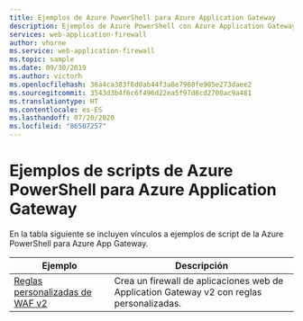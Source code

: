```yaml
---
title: Ejemplos de Azure PowerShell para Azure Application Gateway
description: Ejemplos de Azure PowerShell con Azure Application Gateway
services: web-application-firewall
author: vhorne
ms.service: web-application-firewall
ms.topic: sample
ms.date: 09/30/2019
ms.author: victorh
ms.openlocfilehash: 36a4ca383f6d0ab44f3a8e7960fe905e273daee2
ms.sourcegitcommit: 3543d3b4f6c6f496d22ea5f97d8cd2700ac9a481
ms.translationtype: HT
ms.contentlocale: es-ES
ms.lasthandoff: 07/20/2020
ms.locfileid: "86507257"
---
```

# <a name="azure-powershell-script-examples-for-azure-application-gateway"></a>Ejemplos de scripts de Azure PowerShell para Azure Application Gateway

En la tabla siguiente se incluyen vínculos a ejemplos de script de la Azure PowerShell para Azure App Gateway.

| Ejemplo | Descripción |
| ------- | ----------- |
|[Reglas personalizadas de WAF v2](../scripts/waf-custom-rules-powershell.md)|Crea un firewall de aplicaciones web de Application Gateway v2 con reglas personalizadas. |